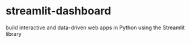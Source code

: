 # streamlit-dashboard
build interactive and data-driven web apps in Python using the Streamlit library
